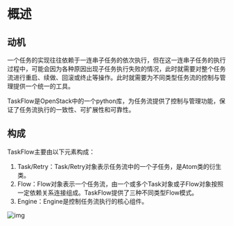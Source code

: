 # 概述

## 动机

一个任务的实现往往依赖于一连串子任务的依次执行，但在这一连串子任务的执行过程中，可能会因为各种原因出现子任务执行失败的情况，此时就需要对整个任务流进行重启、续做、回滚或终止等操作。此时就需要为不同类型任务流的控制与管理提供一个统一的工具。

TaskFlow是OpenStack中的一个python库，为任务流提供了控制与管理功能，保证了任务流执行的一致性、可扩展性和可靠性。

## 构成

TaskFlow主要由以下元素构成：

1. Task/Retry：Task/Retry对象表示任务流中的一个子任务，是Atom类的衍生类。
2. Flow：Flow对象表示一个任务流，由一个或多个Task对象或子Flow对象按照一定依赖关系连接组成。TaskFlow提供了三种不同类型Flow模式。
3. Engine：Engine是控制任务流执行的核心组件。

![img](https://wiki.openstack.org/w/images/2/2b/Core.png)